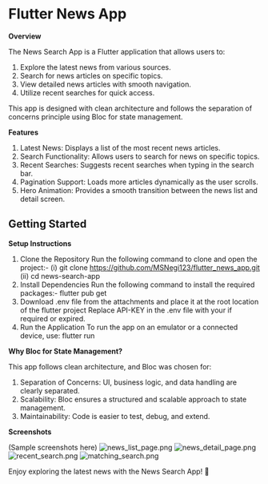 # Flutter News App

**Overview**

The News Search App is a Flutter application that allows users to:
1. Explore the latest news from various sources.
2. Search for news articles on specific topics.
3. View detailed news articles with smooth navigation.
4. Utilize recent searches for quick access.

This app is designed with clean architecture and follows the separation of concerns principle using Bloc for state management.


**Features**

1) Latest News: Displays a list of the most recent news articles.
2) Search Functionality: Allows users to search for news on specific topics.
3) Recent Searches: Suggests recent searches when typing in the search bar.
4) Pagination Support: Loads more articles dynamically as the user scrolls.
5) Hero Animation: Provides a smooth transition between the news list and detail screen.


## Getting Started

**Setup Instructions**

1. Clone the Repository
   Run the following command to clone and open the project:-
   (i) git clone https://github.com/MSNegi123/flutter_news_app.git
   (ii) cd news-search-app
2. Install Dependencies
   Run the following command to install the required packages:-
   flutter pub get
3. Download .env file from the attachments and place it at the root location of the flutter project
   Replace API-KEY in the .env file with your <API-KEY> if required or expired.
4. Run the Application
   To run the app on an emulator or a connected device, use:
   flutter run


**Why Bloc for State Management?**

This app follows clean architecture, and Bloc was chosen for:
1. Separation of Concerns: UI, business logic, and data handling are clearly separated.
2. Scalability: Bloc ensures a structured and scalable approach to state management.
3. Maintainability: Code is easier to test, debug, and extend.


**Screenshots**

(Sample screenshots here)
![news_list_page.png](screenshots%2Fnews_list_page.png)
![news_detail_page.png](screenshots%2Fnews_detail_page.png)
![recent_search.png](screenshots%2Frecent_search.png)
![matching_search.png](screenshots%2Fmatching_search.png)

Enjoy exploring the latest news with the News Search App! 🚀